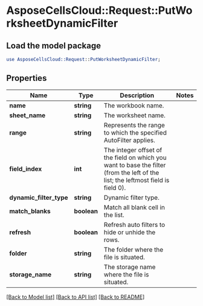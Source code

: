 # AsposeCellsCloud::Request::PutWorksheetDynamicFilter 

## Load the model package
```perl
use AsposeCellsCloud::Request::PutWorksheetDynamicFilter;
```

## Properties
Name | Type | Description | Notes
------------ | ------------- | ------------- | -------------
**name** | **string** | The workbook name. |
**sheet_name** | **string** | The worksheet name. |
**range** | **string** | Represents the range to which the specified AutoFilter applies. |
**field_index** | **int** | The integer offset of the field on which you want to base the filter (from the left of the list; the leftmost field is field 0). |
**dynamic_filter_type** | **string** | Dynamic filter type. |
**match_blanks** | **boolean** | Match all blank cell in the list. |
**refresh** | **boolean** | Refresh auto filters to hide or unhide the rows. |
**folder** | **string** | The folder where the file is situated. |
**storage_name** | **string** | The storage name where the file is situated. |  

[[Back to Model list]](../README.md#documentation-for-requests) [[Back to API list]](../README.md#documentation-for-api-endpoints) [[Back to README]](../README.md)

